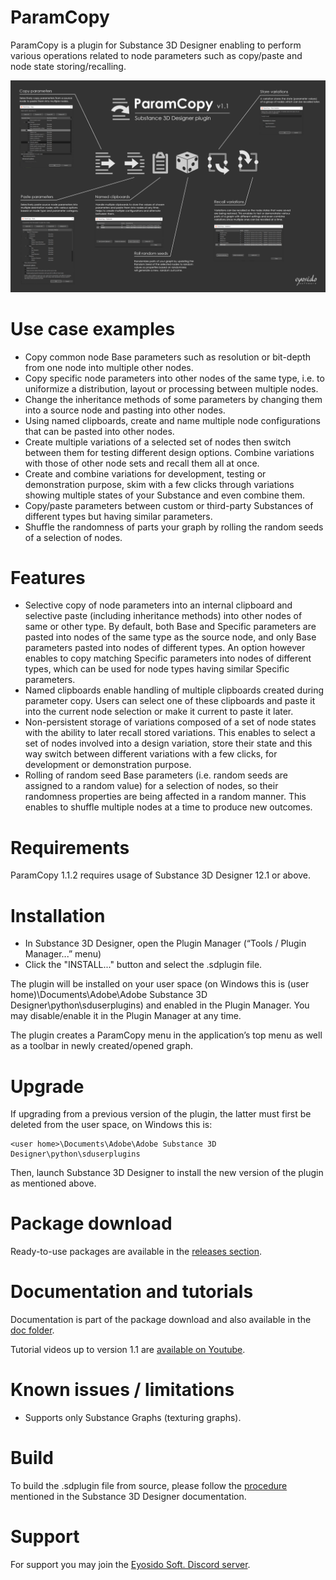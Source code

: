 # ParamCopy
ParamCopy is a plugin for Substance 3D Designer enabling to perform various operations related to node parameters such as copy/paste and node state storing/recalling.

![ParamCopy-MiniDoc.jpg](https://github.com/eyosido/ParamCopy/blob/main/doc/ParamCopy-MiniDoc.jpg)

# Use case examples
- Copy common node Base parameters such as resolution or bit-depth from one node into multiple other nodes.
- Copy specific node parameters into other nodes of the same type, i.e. to uniformize a distribution, layout or processing between multiple nodes.
- Change the inheritance methods of some parameters by changing them into a source node and pasting into other nodes.
- Using named clipboards, create and name multiple node configurations that can be pasted into other nodes.
- Create multiple variations of a selected set of nodes then switch between them for testing different design options. Combine variations with those of other node sets and recall them all at once.
- Create and combine variations for development, testing or demonstration purpose, skim with a few clicks through variations showing multiple states of your Substance and even combine them.
- Copy/paste parameters between custom or third-party Substances of different types but having similar parameters.
- Shuffle the randomness of parts your graph by rolling the random seeds of a selection of nodes.

# Features
- Selective copy of node parameters into an internal clipboard and selective paste (including inheritance methods) into other nodes of same or other type. By default, both Base and Specific parameters are pasted into nodes of the same type as the source node, and only Base parameters pasted into nodes of different types. An option however enables to copy matching Specific parameters into nodes of different types, which can be used for node types having similar Specific parameters.
- Named clipboards enable handling of multiple clipboards created during parameter copy. Users can select one of these clipboards and paste it into the current node selection or make it current to paste it later.
- Non-persistent storage of variations composed of a set of node states with the ability to later recall stored variations. This enables to select a set of nodes involved into a design variation, store their state and this way switch between different variations with a few clicks, for development or demonstration purpose.
- Rolling of random seed Base parameters (i.e. random seeds are assigned to a random value) for a selection of nodes, so their randomness properties are being affected in a random manner. This enables to shuffle multiple nodes at a time to produce new outcomes.

# Requirements
ParamCopy 1.1.2 requires usage of Substance 3D Designer 12.1 or above.

# Installation
- In Substance 3D Designer, open the Plugin Manager (“Tools / Plugin Manager...” menu)
- Click the "INSTALL..." button and select the .sdplugin file.

The plugin will be installed on your user space (on Windows this is (user home)\Documents\Adobe\Adobe Substance 3D Designer\python\sduserplugins) and enabled in the Plugin Manager. You may disable/enable it in the Plugin Manager at any time.

The plugin creates a ParamCopy menu in the application’s top menu as well as a toolbar in newly created/opened graph.

# Upgrade
If upgrading from a previous version of the plugin, the latter must first be deleted from the user space, on Windows this is:

    <user home>\Documents\Adobe\Adobe Substance 3D Designer\python\sduserplugins
Then, launch Substance 3D Designer to install the new version of the plugin as mentioned above.

# Package download
Ready-to-use packages are available in the [releases section](https://github.com/eyosido/ParamCopy/releases).

# Documentation and tutorials
Documentation is part of the package download and also available in the [doc folder](https://github.com/eyosido/ParamCopy/tree/main/doc).

Tutorial videos up to version 1.1 are [available on Youtube](https://www.youtube.com/playlist?list=PLHiaUQJoD9AVxDR9W-Bg8LwQOfGUm5sTM).

# Known issues / limitations
- Supports only Substance Graphs (texturing graphs).

# Build
To build the .sdplugin file from source, please follow the [procedure](https://substance3d.adobe.com/documentation/sddoc/packaging-plugins-182257149.html) mentioned in the Substance 3D Designer documentation.

# Support
For support you may join the [Eyosido Soft. Discord server](https://discord.gg/BpUgtTRUdT).

